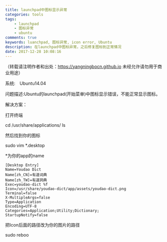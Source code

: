 ```yaml
---
title: launchpad中图标显示异常
categories: tools 
tags:
    - launchpad
    - 图标异常
    - ubuntu
comments: true
keywords: luanchpad, 图标异常, icon error, Ubuntu
description: 在launchpad中图标异常，之后修复图标到正常情况
date: 2017-12-28 10:08:16
---
```

（转载请注明作者和出处：https://yangningbocn.github.io 未经允许请勿用于商业用途）

系统:　Ubuntu14.04

问题描述:Ubuntu的launchpad(开始菜单)中图标显示错误，不能正常显示图标。

解决方案：

打开终端

cd /usr/share/applications/
ls

然后找到你的图标

sudo vim *.desktop

*为你的app的name

    [Desktop Entry]
    Name=Youdao Dict
    Name[zh_CN]=有道词典
    Name[zh_TW]=有道詞典
    Exec=youdao-dict %f
    Icon=/usr/share/youdao-dict/app/assets/youdao-dict.png
    Terminal=false
    X-MultipleArgs=false
    Type=Application
    Encoding=UTF-8
    Categories=Application;Utility;Dictionary;
    StartupNotify=false

把Icon后面的路径改为你的图片的路径

sudo reboo